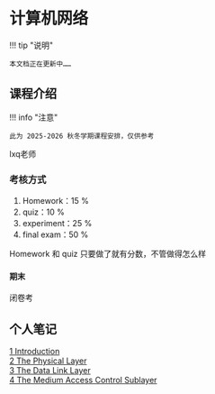 # 计算机网络

!!! tip "说明"

    本文档正在更新中……

## 课程介绍

!!! info "注意"

    此为 2025-2026 秋冬学期课程安排，仅供参考

lxq老师

### 考核方式

1. Homework：15 %
2. quiz：10 %
3. experiment：25 %
4. final exam：50 %

Homework 和 quiz 只要做了就有分数，不管做得怎么样

#### 期末

闭卷考

## 个人笔记

[1 Introduction](./ch1.md)<br/>
[2 The Physical Layer](./ch2.md)<br/>
[3 The Data Link Layer](./ch3.md)<br/>
[4 The Medium Access Control Sublayer](./ch4.md)